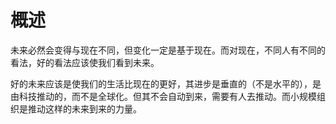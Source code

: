 #  概述
未来必然会变得与现在不同，但变化一定是基于现在。而对现在，不同人有不同的看法，好的看法应该使我们看到未来。

好的未来应该是使我们的生活比现在的更好，其进步是垂直的（不是水平的），是由科技推动的，而不是全球化。但其不会自动到来，需要有人去推动。而小规模组织是推动这样的未来到来的力量。
